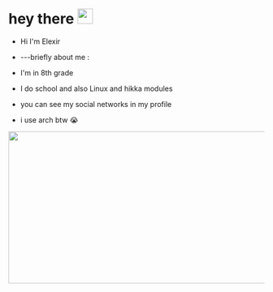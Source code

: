 <h1>
  hey there
  <img src="https://media.giphy.com/media/hvRJCLFzcasrR4ia7z/giphy.gif" width="30px"/>
</h1>


- Hi I'm Elexir
-  ---briefly about me :
- I'm in 8th grade
- I do school and also Linux and hikka modules
- you can see my social networks in my profile

- i use arch btw 😭

<div align="center">
  <img src="https://media.giphy.com/media/dWesBcTLavkZuG35MI/giphy.gif" width="600" height="300"/>
</div>

